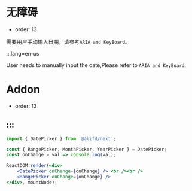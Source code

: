 # 无障碍

- order: 13

需要用户手动输入日期，请参考`ARIA and KeyBoard`。

:::lang=en-us

User needs to manually input the date,Please refer to `ARIA and KeyBoard`.

# Addon

- order: 13

:::
---

````jsx
import { DatePicker } from '@alifd/next';

const { RangePicker, MonthPicker, YearPicker } = DatePicker;
const onChange = val => console.log(val);

ReactDOM.render(<div>
    <DatePicker onChange={onChange} /> <br /><br />
    <RangePicker onChange={onChange} />
</div>, mountNode);
````
